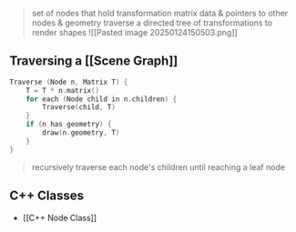 >set of nodes that hold transformation matrix data & pointers to other nodes & geometry
>	traverse a directed tree of transformations to render shapes
>![[Pasted image 20250124150503.png]]

## Traversing a [[Scene Graph]]
```C++
Traverse (Node n, Matrix T) {
	T = T * n.matrix()
	for each (Node child in n.children) {
		Traverse(child, T)
	}
	if (n has geometry) {
		draw(n.geometry, T)
	}
}
```
>recursively traverse each node's children until reaching a leaf node 


## C++ Classes
- [[C++ Node Class]]